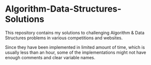 # Algorithm-Data-Structures-Solutions
This repository contains my solutions to challenging Algorithm &amp; Data Structures problems in various competitions and websites.

Since they have been implemented in limited amount of time, which is usually less than an hour, some of the implementations might not have enough comments and clear variable names.
